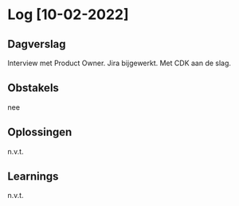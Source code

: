 # Log [10-02-2022]

## Dagverslag
Interview met Product Owner. Jira bijgewerkt. Met CDK aan de slag.

## Obstakels
nee

## Oplossingen
n.v.t.

## Learnings
n.v.t.